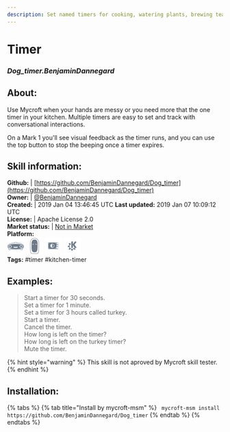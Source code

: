```yaml
---    
description: Set named timers for cooking, watering plants, brewing tea and more  
---    
```

# Timer  
### _Dog_timer.BenjaminDannegard_  
## About:  
Use Mycroft when your hands are messy or you need more that the one timer in your kitchen.  Multiple timers are easy to set and track with conversational interactions.

On a Mark 1 you'll see visual feedback as the timer runs, and you can use
the top button to stop the beeping once a timer expires.

## Skill information:  
**Github:** | [https://github.com/BenjaminDannegard/Dog_timer](https://github.com/BenjaminDannegard/Dog_timer)  
**Owner:** | [@BenjaminDannegard](https://github.com/BenjaminDannegard)  
**Created:** | 2019 Jan 04 13:46:45 UTC  **Last updated:** 2019 Jan 07 10:09:12 UTC  
**License:** | Apache License 2.0  
**Market status:** | [Not in Market](https://market.mycroft.ai/skill/)  
**Platform:**  
 ![](../.gitbook/assets/mark-1-icon.png)  ![](../.gitbook/assets/mark-2-icon.png)  ![](../.gitbook/assets/picroft-icon.png)  ![](../.gitbook/assets/kde.png)   
**Tags:** \#timer \#kitchen-timer   
## Examples:  
> Start a timer for 30 seconds.  
> Set a timer for 1 minute.  
> Set a timer for 3 hours called turkey.  
> Start a timer.  
> Cancel the timer.  
> How long is left on the timer?  
> How long is left on the turkey timer?  
> Mute the timer.  
  
{% hint style="warning" %}
This skill is not aproved by Mycroft skill tester.
{% endhint %}
    
## Installation:  
{% tabs %}
{% tab title="Install by mycroft-msm" %}
``` mycroft-msm install https://github.com/BenjaminDannegard/Dog_timer```
{% endtab %}
  {% endtabs %}
  